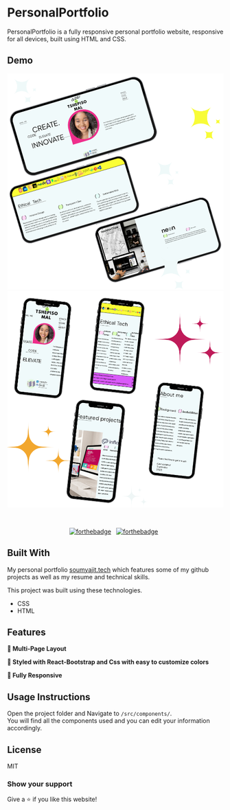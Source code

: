 # PersonalPortfolio

PersonalPortfolio is a fully responsive personal portfolio website, responsive for all devices, built using HTML and CSS.

## Demo

![PersonalPortfolio Desktop Demo](assets/desktop.png "Desktop Demo")
![PersonalPortfolio Mobile Demo](assets/mobile.png "Mobile Demo")

<br/>

<center>

[![forthebadge](https://forthebadge.com/images/badges/built-with-love.svg)](https://forthebadge.com) &nbsp;
[![forthebadge](https://forthebadge.com/images/badges/open-source.svg)](https://forthebadge.com) &nbsp;

</center>

## Built With

My personal portfolio <a href="https://maltsh.github.io/PersonalPortfolio/" target="_blank">soumyajit.tech</a> which features some of my github projects as well as my resume and technical skills.<br/>

This project was built using these technologies.

- CSS
- HTML

## Features

**📖 Multi-Page Layout**

**🎨 Styled with React-Bootstrap and Css with easy to customize colors**

**📱 Fully Responsive**

## Usage Instructions

Open the project folder and Navigate to `/src/components/`. <br/>
You will find all the components used and you can edit your information accordingly.

## License

MIT

### Show your support

Give a ⭐ if you like this website!

